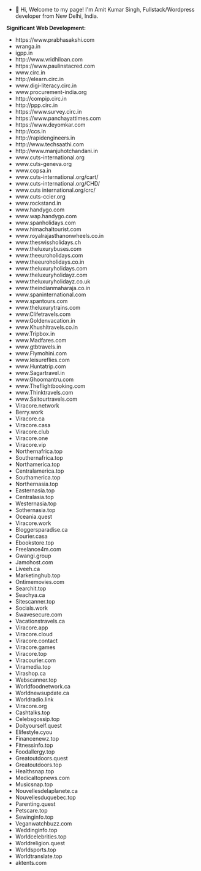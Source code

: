 - 👋 Hi, Welcome to my page! I'm Amit Kumar Singh, Fullstack/Wordpress developer from New Delhi, India.


**Significant Web Development:**
<ul>
<li>https://www.prabhasakshi.com </li>
<li>wranga.in</li>
<li>igpp.in</li>
<li>http://www.vridhiloan.com</li>
<li>https://www.paulinstacred.com</li>
<li>www.circ.in</li>
<li>http://elearn.circ.in</li>
<li>www.digi-literacy.circ.in</li>
<li>www.procurement-india.org</li>
<li>http://compip.circ.in</li>
<li>http://ppp.circ.in</li>
<li>https://www.survey.circ.in</li>
<li>https://www.panchayattimes.com</li>
<li>https://www.deyomkar.com</li>
<li>http://ccs.in</li>
<li>http://rapidengineers.in</li>
<li>http://www.techsaathi.com</li>
<li>http://www.manjuhotchandani.in</li>
<li>www.cuts-international.org</li>
<li>www.cuts-geneva.org</li>
<li>www.copsa.in</li>
<li>www.cuts-international.org/cart/</li>
<li>www.cuts-international.org/CHD/</li>
<li>www.cuts international.org/crc/</li>
<li>www.cuts-ccier.org</li>
<li>www.rockstand.in</li>
<li>www.handygo.com</li>
<li>www.wap.handygo.com</li>
<li>www.spanholidays.com</li>
<li>www.himachaltourist.com</li>
<li>www.royalrajasthanonwheels.co.in</li>
<li>www.theswissholidays.ch</li>
<li>www.theluxurybuses.com</li>
<li>www.theeuroholidays.com</li>
<li>www.theeuroholidays.co.in</li>
<li>www.theluxuryholidays.com</li>
<li>www.theluxuryholidayz.com</li>
<li>www.theluxuryholidayz.co.uk</li>
<li>www.theindianmaharaja.co.in</li>
<li>www.spaninternational.com</li>
<li>www.spantours.com</li>
<li>www.theluxurytrains.com</li>
<li>www.Clifetravels.com</li>
<li>www.Goldenvacation.in</li>
<li>www.Khushitravels.co.in</li>
<li>www.Tripbox.in</li>
<li>www.Madfares.com</li>
<li>www.gtbtravels.in</li>
<li>www.Flymohini.com</li>
<li>www.leisureflies.com</li>
<li>www.Huntatrip.com</li>
<li>www.Sagartravel.in</li>
<li>www.Ghoomantru.com</li>
<li>www.Theflightbooking.com</li>
<li>www.Thinktravels.com</li>
<li>www.Saitourtravels.com</li>
<li>Viracore.network</li>
<li>Berry.work</li>
<li>Viracore.ca</li>
<li>Viracore.casa</li>
<li>Viracore.club</li>
<li>Viracore.one</li>
<li>Viracore.vip</li>
<li>Northernafrica.top</li>
<li>Southernafrica.top</li>
<li>Northamerica.top</li>
<li>Centralamerica.top</li>
<li>Southamerica.top</li>
<li>Northernasia.top</li>
<li>Easternasia.top</li>
<li>Centralasia.top</li>
<li>Westernasia.top</li>
<li>Sothernasia.top</li>
<li>Oceania.quest</li>
<li>Viracore.work</li>
<li>Bloggersparadise.ca</li>
<li>Courier.casa</li>
<li>Ebookstore.top</li>
<li>Freelance4m.com</li>
<li>Gwangi.group</li>
<li>Jamohost.com</li>
<li>Liveeh.ca</li>
<li>Marketinghub.top</li>
<li>Ontimemovies.com</li>
<li>Searchit.top</li>
<li>Seachya.ca</li>
<li>Sitescanner.top</li>
<li>Socials.work</li>
<li>Swavesecure.com</li>
<li>Vacationstravels.ca</li>
<li>Viracore.app</li>
<li>Viracore.cloud</li>
<li>Viracore.contact</li>
<li>Viracore.games</li>
<li>Viracore.top</li>
<li>Viracourier.com</li>
<li>Viramedia.top</li>
<li>Virashop.ca</li>
<li>Webscanner.top</li>
<li>Worldfoodnetwork.ca</li>
<li>Worldnewsupdate.ca</li>
<li>Worldradio.link</li>
<li>Viracore.org</li>
<li>Cashtalks.top</li>
<li>Celebsgossip.top</li>
<li>Doityourself.quest</li>
<li>Elifestyle.cyou</li>
<li>Financenewz.top</li>
<li>Fitnessinfo.top</li>
<li>Foodallergy.top</li>
<li>Greatoutdoors.quest</li>
<li>Greatoutdoors.top</li>
<li>Healthsnap.top</li>
<li>Medicaltopnews.com</li>
<li>Musicsnap.top</li>
<li>Nouvellesdelaplanete.ca</li>
<li>Nouvellesduquebec.top</li>
<li>Parenting.quest</li>
<li>Petscare.top</li>
<li>Sewinginfo.top</li>
<li>Veganwatchbuzz.com</li>
<li>Weddinginfo.top</li>
<li>Worldcelebrities.top</li>
<li>Worldreligion.quest</li>
<li>Worldsports.top</li>
<li>Worldtranslate.top</li>
<li>aktents.com</li>
</ul>
